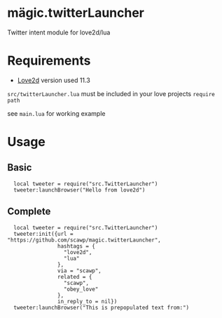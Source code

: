 # mägic.twitterLauncher
Twitter intent module for love2d/lua

# Requirements
- [Love2d](https://love2d.org) version used 11.3


`src/twitterLauncher.lua` must be included in your love projects `require path` 

see `main.lua` for working example

 # Usage

 ## Basic
```
  local tweeter = require("src.TwitterLauncher")
  tweeter:launchBrowser("Hello from love2d")
```

## Complete
```
  local tweeter = require("src.TwitterLauncher")
  tweeter:init({url = "https://github.com/scawp/magic.twitterLauncher",
                hashtags = {
                  "love2d",
                  "lua"
                },
                via = "scawp",
                related = {
                  "scawp",
                  "obey_love"
                },
                in_reply_to = nil})
  tweeter:launchBrowser("This is prepopulated text from:")
```


